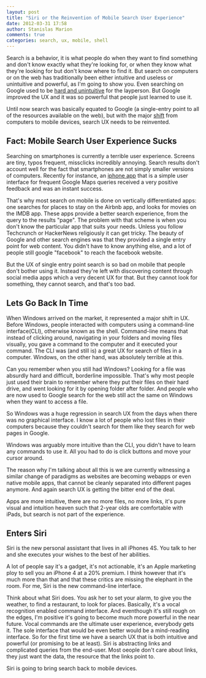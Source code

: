 ```yaml
---
layout: post
title: "Siri or the Reinvention of Mobile Search User Experience"
date: 2012-03-31 17:58
author: Stanislas Marion
comments: true
categories: search, ux, mobile, shell
---
```


Search is a behavior, it is what people do when they want to find
something and don't know exactly what they're looking for, or when they
know what they're looking for but don't know where to find it. 
But search on computers or on the web has traditionally been either
intuitive and useless or unintuitive and powerful, as I'm going to show
you.
Even searching on Google used to be [hard and
unintuitive](http://www.avc.com/a_vc/2003/10/search.html)
for the layperson. But Google improved the UX and it was so
powerful that people just learned to use it.

Until now
search was basically equated to Google (a single-entry point to all of
the resources available on the web), but with the major
[shift](http://www.codinghorror.com/blog/2012/03/welcome-to-the-post-pc-era.html) from computers to mobile devices,
search UX needs to be reinvented.

## Fact: Mobile Search User Experience Sucks

Searching on smartphones is currently a terrible user experience. Screens are
tiny, typos frequent, missclicks incredibly annoying. Search results
don't account well for the fact that smartphones are not simply smaller versions of
computers. Recently for instance, an [iphone app](http://itunes.apple.com/bw/app/quickmaps/id506283203?mt=8) that is a 
simple user interface for frequent
Google Maps queries received a very positive feedback and was an instant
success.

That's why most search on mobile is done on vertically differentiated
apps: one searches for places to stay on the Airbnb app, and looks for movies on the IMDB
app. These apps provide a better search experience, from the query to
the results "page". The problem with that scheme is when you don't know
the particular app that suits your needs. Unless you follow Techcrunch
or HackerNews religiously it can get tricky. The beauty of Google and
other search engines was that they provided a single entry point for web
content. You didn't have to know anything else, and a lot of people
still google "facebook" to reach the facebook website.

But the UX of single entry point search is so bad on mobile that people
don't bother using it. Instead they're left with discovering content
through social media apps which a very decent UX for that. But they
cannot look for something, they cannot search, and that's too bad.

## Lets Go Back In Time

When Windows arrived on the market, it represented a major shift in UX.
Before Windows, people interacted with computers using a command-line
interface(CLI), otherwise known as the shell. Command-line means that instead
of clicking around, navigating in your folders and moving files
visually, you gave a command to the computer and it executed your
command. The CLI was (and still is) a great UX for search of files in a
computer. Windows, on the other hand, was absolutely terrible at this.

Can you remember when you still had Windows? Looking for a file was
absurdly hard and difficult, borderline impossible. That's why most
people just used their brain to remember where they put their files on
their hard drive, and went looking for it by opening folder after
folder. And people who are now used to Google search for the web still act the same on
Windows when they want to access a file.

So Windows was a huge regression in search UX from the days when there was no graphical
interface. I know a lot of people who lost files in their computers
because they couldn't search for them like they search for web pages in Google.

Windows was arguably more intuitive than the CLI, you didn't have to
learn any commands to use it. All you had to do is click buttons and move your cursor
around.

The reason why I'm talking about
all this is we are currently witnessing a similar change of paradigms
as websites are becoming webapps or even native mobile apps, that cannot
be cleanly separated into different pages anymore. And again search UX
is getting the bitter end of the deal.

Apps are more intuitive, there are no more files, no more links, it's
pure visual and intuition heaven such that 2-year olds are comfortable with iPads,
but search is not part of the experience.

## Enters Siri 

Siri is the new personal assistant that lives in all iPhones 4S. You
talk to her and she executes your wishes to the best of her abilities.

A lot of people say it's a gadget, it's not actionable,
it's an Apple marketing ploy to sell you an iPhone 4 at a 20% premium. I
think however that it's much more than that and that these critics are
missing the elephant in the room. For me, Siri is the new
command-line interface. 

Think about what Siri does. You ask her to set your
alarm, to give you the weather, to find a restaurant, to look for places. Basically, it's a
vocal recognition enabled command interface. And eventhough it's still rough on the
edges, I'm positive it's going to become much more powerful in the near
future. Vocal commands are the ultimate user experience, everybody gets
it. The sole interface that would be even better would be a mind-reading
interface. So for the first time we have a search UX that is both intuitive
and powerful (or promising to be at least). Siri is abstracting links
and complicated queries from the end-user. Most oeople don't care about
links, they just want the data, the resource that the links point to.

Siri is going to bring search back to mobile devices.



